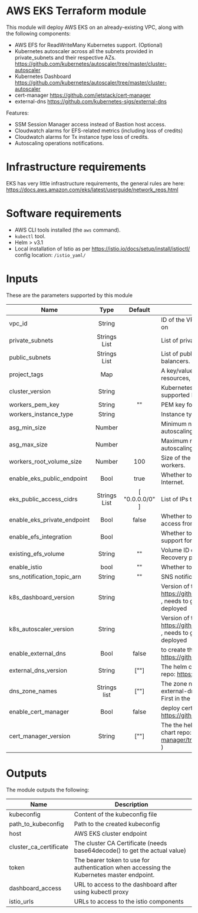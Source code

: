AWS EKS Terraform module
========================

This module will deploy AWS EKS on an already-existing VPC, along with the following components:

-	AWS EFS for ReadWriteMany Kubernetes support. (Optional)
-	Kubernetes autoscaler across all the subnets provided in private_subnets and their respective AZs. https://github.com/kubernetes/autoscaler/tree/master/cluster-autoscaler
-	Kubernetes Dashboard https://github.com/kubernetes/autoscaler/tree/master/cluster-autoscaler
-	cert-manager https://github.com/jetstack/cert-manager
-	external-dns https://github.com/kubernetes-sigs/external-dns

Features:

-	SSM Session Manager access instead of Bastion host access.
-	Cloudwatch alarms for EFS-related metrics (including loss of credits)
-	Cloudwatch alarms for Tx instance type loss of credits.
-	Autoscaling operations notifications.

Infrastructure requirements
===========================

EKS has very little infrastructure requirements, the general rules are here: https://docs.aws.amazon.com/eks/latest/userguide/network_reqs.html

Software requirements
=====================

-	AWS CLI tools installed (the `aws` command).
-	`kubectl` tool.
-	Helm > v3.1
-	Local installation of Istio as per https://istio.io/docs/setup/install/istioctl/ config location: `/istio_yaml/`

Inputs
======

These are the parameters supported by this module

| Name                        | Type         | Default         | Description                                                                                                                                    |
|-----------------------------|:------------:|:---------------:|------------------------------------------------------------------------------------------------------------------------------------------------|
| vpc_id                      |    String    |                 | ID of the VPC this project is going to be deployed on                                                                                          |
| private_subnets             | Strings List |                 | List of private subnets to deploy EKS on.                                                                                                      |
| public_subnets              | Strings List |                 | List of public subnets to deploy external load balancers.                                                                                      |
| project_tags                |     Map      |                 | A key/value map containing tags to add to all resources, `project_name` is compulsory                                                          |
| cluster_version             |    String    |                 | Kubernetes version for that cluster (needs to be supported by EKS)                                                                             |
| workers_pem_key             |    String    |       ""        | PEM key for SSH access to the workers instances.                                                                                               |
| workers_instance_type       |    String    |                 | Instance type for the EKS workers                                                                                                              |
| asg_min_size                |    Number    |                 | Minimum number of instances in the workers autoscaling group.                                                                                  |
| asg_max_size                |    Number    |                 | Maximum number of instances in the workers autoscaling group.                                                                                  |
| workers_root_volume_size    |    Number    |       100       | Size of the root volume desired for the EKS workers.                                                                                           |
| enable_eks_public_endpoint  |     Bool     |      true       | Whether to expose the EKS endpoint to the Internet.                                                                                            |
| eks_public_access_cidrs     | Strings List | [ "0.0.0.0/0" ] | List of IPs that have access to public endpoint.                                                                                               |
| enable_eks_private_endpoint |     Bool     |      false      | Whether to create an internal EKS endpoint for access from the VPC.                                                                            |
| enable_efs_integration      |     Bool     |                 | Whether to deploy an EFS volume to provide support for ReadWriteMany volumes.                                                                  |
| existing_efs_volume         |    String    |       ""        | Volume ID of an existing EFS, used for Disaster Recovery purposes                                                                              |
| enable_istio                |     bool     |       ""        | Whether to deploy Istio on the cluster.                                                                                                        |
| sns_notification_topic_arn  |    String    |       ""        | SNS notification topic to send alerts to Slack                                                                                                 |
| k8s_dashboard_version       |    String    |                 | Version of the container from https://github.com/kubernetes/dashboard/releases , needs to go hand in hand with the k8s version deployed        |
| k8s_autoscaler_version      |    String    |                 | Version of the container from https://github.com/kubernetes/autoscaler/releases , needs to go hand in hand with the k8s version deployed       |
| enable_external_dns         |     Bool     |      false      | to create the external-dns service or not: https://github.com/kubernetes-sigs/external-dns                                                     |
| external_dns_version        |    String    |      [""]       | The helm chart version of external-dns ( chart repo: https://charts.bitnami.com/bitnami )                                                      |
| dns_zone_names              | Strings list |      [""]       | The zone names of AWS route53 zones that external-dns, cert-manager, base services use. First in the list is the Primary for internal services |
| enable_cert_manager         |     Bool     |      false      | deploy cert-manager ( https://github.com/jetstack/cert-manager )                                                                               |
| cert_manager_version        |    String    |      [""]       | The the helm chart version of cert-manager ( chart repo: https://github.com/jetstack/cert-manager/tree/master/deploy/charts/cert-manager )     |

Outputs
=======

The module outputs the following:

| Name                   | Description                                                                               |
|------------------------|-------------------------------------------------------------------------------------------|
| kubeconfig             | Content of the kubeconfig file                                                            |
| path_to_kubeconfig     | Path to the created kubeconfig                                                            |
| host                   | AWS EKS cluster endpoint                                                                  |
| cluster_ca_certificate | The cluster CA Certificate (needs base64decode() to get the actual value)                 |
| token                  | The bearer token to use for authentication when accessing the Kubernetes master endpoint. |
| dashboard_access       | URL to access to the dashboard after using kubectl proxy                                  |
| istio_urls             | URLs to access to the istio components                                                    |
